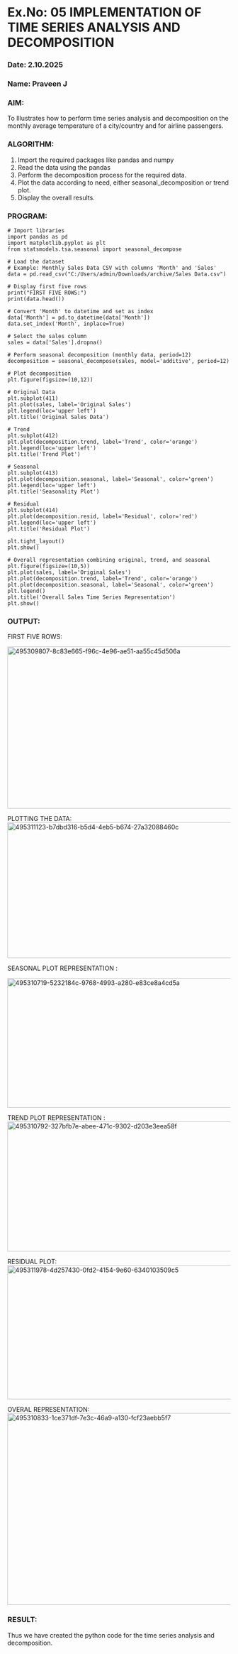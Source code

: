 # Ex.No: 05  IMPLEMENTATION OF TIME SERIES ANALYSIS AND DECOMPOSITION
### Date: 2.10.2025
### Name: Praveen J


### AIM:
To Illustrates how to perform time series analysis and decomposition on the monthly average temperature of a city/country and for airline passengers.

### ALGORITHM:
1. Import the required packages like pandas and numpy
2. Read the data using the pandas
3. Perform the decomposition process for the required data.
4. Plot the data according to need, either seasonal_decomposition or trend plot.
5. Display the overall results.

### PROGRAM:
```
# Import libraries
import pandas as pd
import matplotlib.pyplot as plt
from statsmodels.tsa.seasonal import seasonal_decompose

# Load the dataset
# Example: Monthly Sales Data CSV with columns 'Month' and 'Sales'
data = pd.read_csv("C:/Users/admin/Downloads/archive/Sales Data.csv")

# Display first five rows
print("FIRST FIVE ROWS:")
print(data.head())

# Convert 'Month' to datetime and set as index
data['Month'] = pd.to_datetime(data['Month'])
data.set_index('Month', inplace=True)

# Select the sales column
sales = data['Sales'].dropna()

# Perform seasonal decomposition (monthly data, period=12)
decomposition = seasonal_decompose(sales, model='additive', period=12)

# Plot decomposition
plt.figure(figsize=(10,12))

# Original Data
plt.subplot(411)
plt.plot(sales, label='Original Sales')
plt.legend(loc='upper left')
plt.title('Original Sales Data')

# Trend
plt.subplot(412)
plt.plot(decomposition.trend, label='Trend', color='orange')
plt.legend(loc='upper left')
plt.title('Trend Plot')

# Seasonal
plt.subplot(413)
plt.plot(decomposition.seasonal, label='Seasonal', color='green')
plt.legend(loc='upper left')
plt.title('Seasonality Plot')

# Residual
plt.subplot(414)
plt.plot(decomposition.resid, label='Residual', color='red')
plt.legend(loc='upper left')
plt.title('Residual Plot')

plt.tight_layout()
plt.show()

# Overall representation combining original, trend, and seasonal
plt.figure(figsize=(10,5))
plt.plot(sales, label='Original Sales')
plt.plot(decomposition.trend, label='Trend', color='orange')
plt.plot(decomposition.seasonal, label='Seasonal', color='green')
plt.legend()
plt.title('Overall Sales Time Series Representation')
plt.show()
```

### OUTPUT:
FIRST FIVE ROWS:

<img width="657" height="365" alt="495309807-8c83e665-f96c-4e96-ae51-aa55c45d506a" src="https://github.com/user-attachments/assets/9e37e498-753b-4f01-bf09-93ec1f51c593" />


PLOTTING THE DATA:
<img width="993" height="306" alt="495311123-b7dbd316-b5d4-4eb5-b674-27a32088460c" src="https://github.com/user-attachments/assets/4df3d133-2f89-4d11-aef0-6eebe0ab7159" />

SEASONAL PLOT REPRESENTATION :


<img width="1001" height="292" alt="495310719-5232184c-9768-4993-a280-e83ce8a4cd5a" src="https://github.com/user-attachments/assets/5bc43af3-bf18-4805-a860-3e7953459c16" />

TREND PLOT REPRESENTATION :
<img width="1019" height="293" alt="495310792-327bfb7e-abee-471c-9302-d203e3eea58f" src="https://github.com/user-attachments/assets/395a12bd-f1b0-402d-91b7-82e06af29dc8" />

RESIDUAL PLOT:
<img width="999" height="302" alt="495311978-4d257430-0fd2-4154-9e60-6340103509c5" src="https://github.com/user-attachments/assets/81adcd1a-5aae-47ec-9129-ba37c22937c4" />

OVERAL REPRESENTATION:
<img width="875" height="432" alt="495310833-1ce371df-7e3c-46a9-a130-fcf23aebb5f7" src="https://github.com/user-attachments/assets/2131bad5-c1cd-4377-801c-d89c7f3ab293" />


### RESULT:
Thus we have created the python code for the time series analysis and decomposition.
